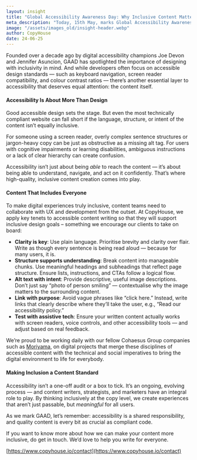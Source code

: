 ```yaml
---
layout: insight
title: "Global Accessibility Awareness Day: Why Inclusive Content Matters As Much As Inclusive Design"
meta_description: "Today, 15th May, marks Global Accessibility Awareness Day (GAAD) — our vital annual reminder that the digital world must be open and usable for everyone, regardless of ability."
image: "/assets/images_old/insight-header.webp"
author: CopyHouse
date: 24-06-25
---
```


Founded over a decade ago by digital accessibility champions Joe Devon and Jennifer Asuncion, GAAD has spotlighted the importance of designing with inclusivity in mind. And while developers often focus on accessible design standards — such as keyboard navigation, screen reader compatibility, and colour contrast ratios — there’s another essential layer to accessibility that deserves equal attention: the content itself.

#### Accessibility Is About More Than Design

Good accessible design sets the stage. But even the most technically compliant website can fall short if the language, structure, or intent of the content isn’t equally inclusive.

For someone using a screen reader, overly complex sentence structures or jargon-heavy copy can be just as obstructive as a missing alt tag. For users with cognitive impairments or learning disabilities, ambiguous instructions or a lack of clear hierarchy can create confusion.

Accessibility isn’t just about being *able* to reach the content — it’s about being able to understand, navigate, and act on it confidently. That’s where high-quality, inclusive content creation comes into play.

#### Content That Includes Everyone

To make digital experiences truly inclusive, content teams need to collaborate with UX and development from the outset. At CopyHouse, we apply key tenets to accessible content writing so that they will support inclusive design goals – something we encourage our clients to take on board:

* **Clarity is key**: Use plain language. Prioritise brevity and clarity over flair. Write as though every sentence is being read aloud — because for many users, it is.
* **Structure supports understanding**: Break content into manageable chunks. Use meaningful headings and subheadings that reflect page structure. Ensure lists, instructions, and CTAs follow a logical flow.
* **Alt text with intent**: Provide descriptive, useful image descriptions. Don’t just say “photo of person smiling” — contextualise why the image matters to the surrounding content.
* **Link with purpose**: Avoid vague phrases like “click here.” Instead, write links that clearly describe where they’ll take the user, e.g., “Read our accessibility policy.”
* **Test with assistive tech**: Ensure your written content actually works with screen readers, voice controls, and other accessibility tools — and adjust based on real feedback.

We’re proud to be working daily with our fellow Cohaesus Group companies such as [Moriyama](https://moriyama.co.uk/#), on digital projects that merge these disciplines of accessible content with the technical and social imperatives to bring the digital environment to life for everybody.

#### Making Inclusion a Content Standard

Accessibility isn’t a one-off audit or a box to tick. It’s an ongoing, evolving process — and content writers, strategists, and marketers have an integral role to play. By thinking inclusively at the copy level, we create experiences that aren’t just passable, but *meaningful* for all users.

As we mark GAAD, let’s remember: accessibility is a shared responsibility, and quality content is every bit as crucial as compliant code.

If you want to know more about how we can make your content more inclusive, do get in touch. We’d love to help you write for everyone.

[https://www.copyhouse.io/contact](https://www.copyhouse.io/contact)
